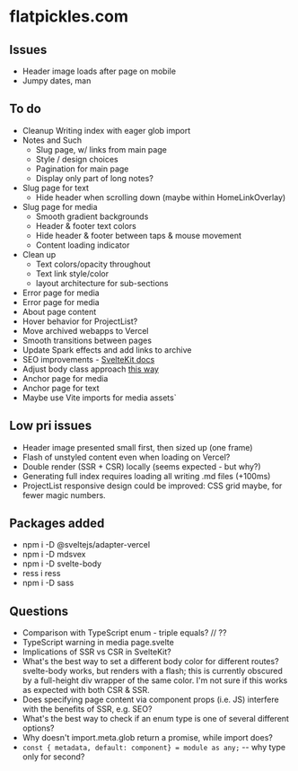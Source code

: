 # flatpickles.com

## Issues
* Header image loads after page on mobile
* Jumpy dates, man

## To do
* Cleanup Writing index with eager glob import
* Notes and Such
    * Slug page, w/ links from main page
    * Style / design choices
    * Pagination for main page
    * Display only part of long notes?
* Slug page for text
    * Hide header when scrolling down (maybe within HomeLinkOverlay)
* Slug page for media
    * Smooth gradient backgrounds
    * Header & footer text colors
    * Hide header & footer between taps & mouse movement
    * Content loading indicator
* Clean up
    * Text colors/opacity throughout
    * Text link style/color
    * layout architecture for sub-sections
* Error page for media
* Error page for media
* About page content
* Hover behavior for ProjectList?
* Move archived webapps to Vercel
* Smooth transitions between pages
* Update Spark effects and add links to archive
* SEO improvements - [SvelteKit docs](https://kit.svelte.dev/docs/seo)
* Adjust body class approach [this way](https://github.com/sveltejs/svelte/issues/3105#issuecomment-1373889014)
* Anchor page for media
* Anchor page for text
* Maybe use Vite imports for media assets`

## Low pri issues
* Header image presented small first, then sized up (one frame)
* Flash of unstyled content even when loading on Vercel?
* Double render (SSR + CSR) locally (seems expected - but why?)
* Generating full index requires loading all writing .md files (+100ms)
* ProjectList responsive design could be improved: CSS grid maybe, for fewer magic numbers.

## Packages added
* npm i -D @sveltejs/adapter-vercel
* npm i -D mdsvex
* npm i -D svelte-body 
* ress i ress
* npm i -D sass 

## Questions
* Comparison with TypeScript enum - triple equals? // ??
* TypeScript warning in media page.svelte
* Implications of SSR vs CSR in SvelteKit?
* What's the best way to set a different body color for different routes? svelte-body works, but renders with a flash; this is currently obscured by a full-height div wrapper of the same color. I'm not sure if this works as expected with both CSR & SSR.
* Does specifying page content via component props (i.e. JS) interfere with the benefits of SSR, e.g. SEO?
* What's the best way to check if an enum type is one of several different options?
* Why doesn't import.meta.glob return a promise, while import does?
* `const { metadata, default: component} = module as any;` -- why type only for second?